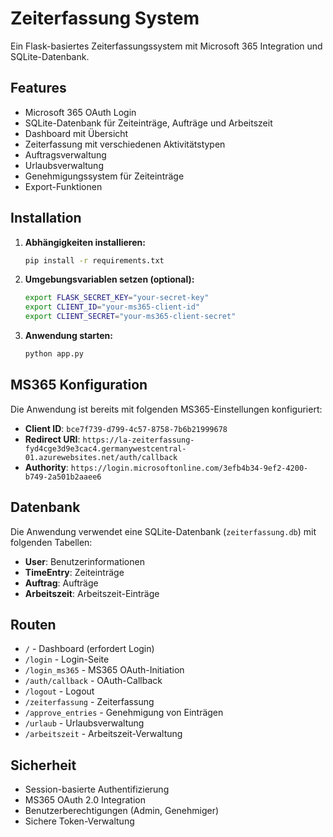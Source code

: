 # Zeiterfassung System

Ein Flask-basiertes Zeiterfassungssystem mit Microsoft 365 Integration und SQLite-Datenbank.

## Features

- Microsoft 365 OAuth Login
- SQLite-Datenbank für Zeiteinträge, Aufträge und Arbeitszeit
- Dashboard mit Übersicht
- Zeiterfassung mit verschiedenen Aktivitätstypen
- Auftragsverwaltung
- Urlaubsverwaltung
- Genehmigungssystem für Zeiteinträge
- Export-Funktionen

## Installation

1. **Abhängigkeiten installieren:**
   ```bash
   pip install -r requirements.txt
   ```

2. **Umgebungsvariablen setzen (optional):**
   ```bash
   export FLASK_SECRET_KEY="your-secret-key"
   export CLIENT_ID="your-ms365-client-id"
   export CLIENT_SECRET="your-ms365-client-secret"
   ```

3. **Anwendung starten:**
   ```bash
   python app.py
   ```

## MS365 Konfiguration

Die Anwendung ist bereits mit folgenden MS365-Einstellungen konfiguriert:

- **Client ID**: `bce7f739-d799-4c57-8758-7b6b21999678`
- **Redirect URI**: `https://la-zeiterfassung-fyd4cge3d9e3cac4.germanywestcentral-01.azurewebsites.net/auth/callback`
- **Authority**: `https://login.microsoftonline.com/3efb4b34-9ef2-4200-b749-2a501b2aaee6`

## Datenbank

Die Anwendung verwendet eine SQLite-Datenbank (`zeiterfassung.db`) mit folgenden Tabellen:

- **User**: Benutzerinformationen
- **TimeEntry**: Zeiteinträge
- **Auftrag**: Aufträge
- **Arbeitszeit**: Arbeitszeit-Einträge

## Routen

- `/` - Dashboard (erfordert Login)
- `/login` - Login-Seite
- `/login_ms365` - MS365 OAuth-Initiation
- `/auth/callback` - OAuth-Callback
- `/logout` - Logout
- `/zeiterfassung` - Zeiterfassung
- `/approve_entries` - Genehmigung von Einträgen
- `/urlaub` - Urlaubsverwaltung
- `/arbeitszeit` - Arbeitszeit-Verwaltung

## Sicherheit

- Session-basierte Authentifizierung
- MS365 OAuth 2.0 Integration
- Benutzerberechtigungen (Admin, Genehmiger)
- Sichere Token-Verwaltung 